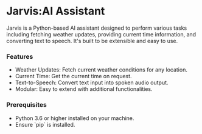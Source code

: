 <h1>Jarvis:AI Assistant</h1>

<p>Jarvis is a Python-based AI assistant designed to perform various tasks including fetching weather updates, providing current time information, and converting text to speech. It's built to be extensible and easy to use.</p>

<h3>Features</h3>

<ul>
<li>Weather Updates: Fetch current weather conditions for any location.</li>
<li>Current Time: Get the current time on request.</li>
<li>Text-to-Speech: Convert text input into spoken audio output.</li>
<li>Modular: Easy to extend with additional functionalities.</li>
</ul>

<h3>Prerequisites</h3>
<ul>
<li>Python 3.6 or higher installed on your machine.</li>
<li>Ensure `pip` is installed.</li>
<ul>
